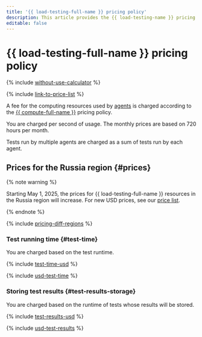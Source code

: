 ```yaml
---
title: '{{ load-testing-full-name }} pricing policy'
description: This article provides the {{ load-testing-name }} pricing policy.
editable: false
---
```


# {{ load-testing-full-name }} pricing policy



{% include [without-use-calculator](../_includes/pricing/without-use-calculator.md) %}

{% include [link-to-price-list](../_includes/pricing/link-to-price-list.md) %}

A fee for the computing resources used by [agents](concepts/agent.md) is charged according to the [{{ compute-full-name }}](../compute/pricing.md) pricing policy.

You are charged per second of usage. The monthly prices are based on 720 hours per month.

Tests run by multiple agents are charged as a sum of tests run by each agent.

## Prices for the Russia region {#prices}



{% note warning %}

Starting May 1, 2025, the prices for {{ load-testing-full-name }} resources in the Russia region will increase. For new USD prices, see our [price list](https://yandex.cloud/en/price-list?currency=USD&installationCode=ru&services=dn2ul6hj517ba5ckvl0i).

{% endnote %}


{% include [pricing-diff-regions](../_includes/pricing-diff-regions.md) %}

### Test running time {#test-time}

You are charged based on the test runtime.



{% include [test-time-usd](../_pricing/load-testing/test-time-usd.md) %}

{% include [usd-test-time](../_pricing_examples/load-testing/usd-test-time.md) %}


### Storing test results {#test-results-storage}

You are charged based on the runtime of tests whose results will be stored.



{% include [test-results-usd](../_pricing/load-testing/test-results-usd.md) %}

{% include [usd-test-results](../_pricing_examples/load-testing/usd-test-results.md) %}

